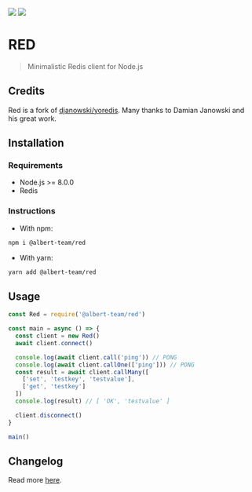 [![](https://img.shields.io/github/license/albert-team/red.svg?style=flat-square)](https://github.com/albert-team/red)
[![](https://img.shields.io/npm/v/@albert-team/red/latest.svg?style=flat-square)](https://www.npmjs.com/package/@albert-team/red)

# RED

> Minimalistic Redis client for Node.js

## Credits

Red is a fork of [djanowski/yoredis](https://github.com/djanowski/yoredis). Many thanks to Damian Janowski and his great work.

## Installation

### Requirements

- Node.js >= 8.0.0
- Redis

### Instructions

- With npm:

```bash
npm i @albert-team/red
```

- With yarn:

```bash
yarn add @albert-team/red
```

## Usage

```js
const Red = require('@albert-team/red')

const main = async () => {
  const client = new Red()
  await client.connect()

  console.log(await client.call('ping')) // PONG
  console.log(await client.callOne(['ping'])) // PONG
  const result = await client.callMany([
    ['set', 'testkey', 'testvalue'],
    ['get', 'testkey']
  ])
  console.log(result) // [ 'OK', 'testvalue' ]

  client.disconnect()
}

main()
```

## Changelog

Read more [here](https://github.com/albert-team/red/blob/master/CHANGELOG.md).
